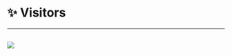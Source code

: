 
# ✨ Visitors
---
<a href='https://clustrmaps.com/site/1btv3'  title='Visit tracker'><img src='//clustrmaps.com/map_v2.png?cl=ffffff&w=300&t=tt&d=m205bLiFrUphe-xRqsWMcKXt02JYHpDCGfwMip5D3Xc'/></a>
---

